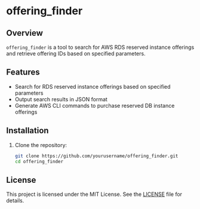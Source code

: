 # offering_finder

## Overview
`offering_finder` is a tool to search for AWS RDS reserved instance offerings and retrieve offering IDs based on specified parameters.

## Features
- Search for RDS reserved instance offerings based on specified parameters
- Output search results in JSON format
- Generate AWS CLI commands to purchase reserved DB instance offerings

## Installation
1. Clone the repository:
    ```bash
    git clone https://github.com/yourusername/offering_finder.git
    cd offering_finder
    ```

## License
This project is licensed under the MIT License. See the [LICENSE](LICENSE) file for details.